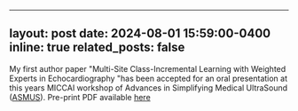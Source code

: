 
---
layout: post
date: 2024-08-01 15:59:00-0400
inline: true
related_posts: false
---

My first author paper "Multi-Site Class-Incremental Learning with Weighted Experts in Echocardiography "has been accepted for an oral presentation at this years MICCAI workshop of Advances in Simplifying Medical UltraSound ([ASMUS](https://miccai-ultrasound.github.io/#/asmus24)). Pre-print PDF available [here](https://arxiv.org/abs/2407.21577)

